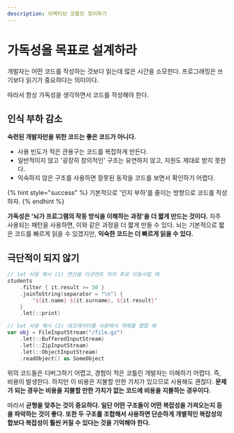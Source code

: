 ```yaml
---
description: 이펙티브 코틀린 정리하기
---
```


# 가독성을 목표로 설계하라

개발자는 어떤 코드를 작성하는 것보다 읽는데 많은 시간을 소모한다. 프로그래밍은 쓰기보다 읽기가 중요하다는 의미이다.

따라서 항상 가독성을 생각하면서 코드를 작성해야 한다.

## 인식 부하 감소

**숙련된 개발자만을 위한 코드는 좋은 코드가 아니다.** 

- 사용 빈도가 적은 관용구는 코드를 복잡하게 만든다. 
- 일반적이지 않고 '굉장히 창의적인' 구조는 유연하지 않고, 지원도 제대로 받지 못한다. 
- 익숙하지 않은 구조를 사용하면 잘못된 동작을 코드를 보면서 확인하기 어렵다.

{% hint style="success" %}
기본적으로 '인지 부하'를 줄이는 방향으로 코드를 작성하자.
{% endhint %}

**가독성은 '뇌가 프로그램의 작동 방식을 이해하는 과정'을 더 짧게 만드는 것이다.** 자주 사용되는 패턴을 사용하면, 이와 같은 과정을 더 짧게 만들 수 있다. 뇌는 기본적으로 짧은 코드를 빠르게 읽을 수 있겠지만, **익숙한 코드는 더 빠르게 읽을 수 있다.**

## 극단적이 되지 않기

```kotlin
// let 사용 예시 (1) 연산을 아규먼트 처리 후로 이동시킬 때
students
    .filter { it.result >= 50 }
    .joinToString(separator = "\n") {
        "${it.name} ${it.surname}, ${it.result}"
    }
    .let(::print)

// let 사용 예시 (2) 데코레이터를 사용해서 객체를 랩할 때
var obj = FileInputStream("/file.gz")
    .let(::BufferedInputStream)
    .let(::ZipInputStream)
    .let(::ObjectInputStream)
    .readObject() as SomeObject
```

위의 코드들은 디버그하기 어렵고, 경험이 적은 코틀린 개발자는 이해하기 어렵다. 즉, 비용이 발생한다. 하지만 이 비용은 지불할 만한 가치가 있으므로 사용해도 괜찮다. **문제가 되는 경우는 비용을 지불할 만한 가치가 없는 코드에 비용을 지불하는 경우이다.**

따라서 **균형을 맞추는 것이 중요하다. 일단 어떤 구조들이 어떤 복잡성을 가져오는지 등을 파악하는 것이 좋다. 또한 두 구조를 조합해서 사용하면 단순하게 개별적인 복잡성의 합보다 복잡성이 훨씬 커질 수 있다는 것을 기억해야 한다.**
